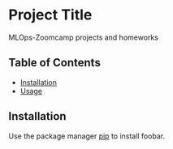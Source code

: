 # Project Title

MLOps-Zoomcamp projects and homeworks 

## Table of Contents

- [Installation](https://github.com/DataTalksClub/mlops-zoomcamp/blob/main/cohorts/2024/01-intro/homework.md)
- [Usage](#usage)

## Installation

Use the package manager [pip](https://pip.pypa.io/en/stable/) to install foobar.
